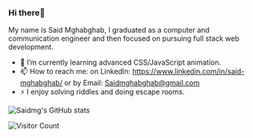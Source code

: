 ### Hi there👋

My name is Said Mghabghab, I graduated as a computer and communication engineer and then focused on pursuing full stack web development.
- 🌱 I’m currently learning advanced CSS/JavaScript animation.
- 📫 How to reach me: on LinkedIn: https://www.linkedin.com/in/said-mghabghab/ or by Email: Saidmghabghab@gmail.com
- ⚡ I enjoy solving riddles and doing escape rooms.
 
![Saidmg's GitHub stats](https://github-readme-stats.vercel.app/api?username=saidmg&theme=default&show_icons=true)

![Visitor Count](https://profile-counter.glitch.me/saidmg/count.svg)

<!--
**saidmg/saidmg** is a ✨ _special_ ✨ repository because its `README.md` (this file) appears on your GitHub profile.

Here are some ideas to get you started:

- 🔭 I’m currently working on ...
- 🌱 I’m currently learning ...
- 👯 I’m looking to collaborate on ...
- 🤔 I’m looking for help with ...
- 💬 Ask me about ...
- 📫 How to reach me: ...
- 😄 Pronouns: ...
- ⚡ Fun fact: ...
-->
